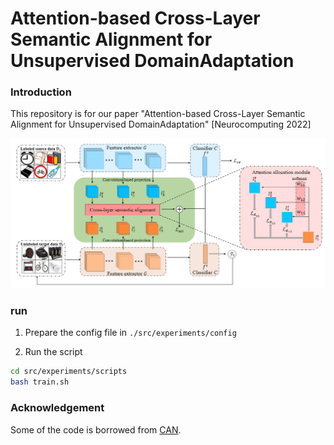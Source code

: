 # Attention-based Cross-Layer Semantic Alignment for Unsupervised DomainAdaptation

### Introduction
This repository is for our paper "Attention-based Cross-Layer Semantic Alignment for Unsupervised DomainAdaptation" \[Neurocomputing 2022\]

![](./imges/framework.png)

### run
1. Prepare the config file in `./src/experiments/config`

2. Run the script
```bash
cd src/experiments/scripts
bash train.sh
```

### Acknowledgement
Some of the code is borrowed from [CAN](https://github.com/kgl-prml/Contrastive-Adaptation-Network-for-Unsupervised-Domain-Adaptation).
